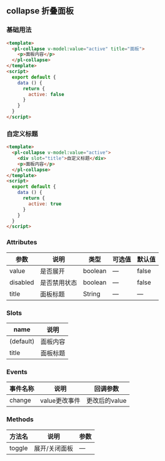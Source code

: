 ## collapse 折叠面板

### 基础用法

```html
<template>
  <pl-collapse v-model:value="active" title="面板">
    <p>面板内容</p>
  </pl-collapse>
</template>
<script>
  export default {
    data () {
      return {
        active: false
      }
    }
  }
</script>
```

### 自定义标题

```html
<template>
  <pl-collapse v-model:value="active">
    <div slot="title">自定义标题</div>
    <p>面板内容</p>
  </pl-collapse>
</template>
<script>
  export default {
    data () {
      return {
        active: true
      }
    }
  }
</script>
```

### Attributes
| 参数      | 说明    | 类型      | 可选值       | 默认值   |
|---------- |-------- |---------- |-------------  |-------- |
| value  | 是否展开    | boolean   | —   | false   |
| disabled  | 是否禁用状态    | boolean   | —   | false   |
| title      | 面板标题   | String  | —            |   —     |

### Slots
| name      | 说明    |
|---------- |-------- |
| (default) |   面板内容    |
| title     |   面板标题   |

### Events
| 事件名称      | 说明    | 回调参数      |
|---------- |-------- |---------- |
| change     |   value更改事件   | 更改后的value |

### Methods
| 方法名 | 说明 | 参数 |
| ---- | ---- | ---- |
| toggle | 展开/关闭面板 | — |
